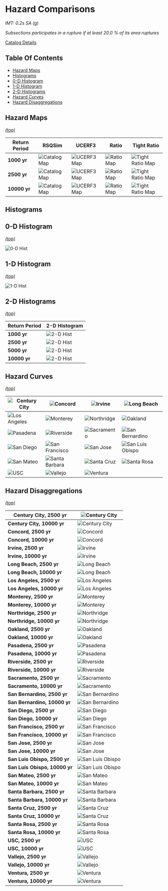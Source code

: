 # Hazard Comparisons

*IMT: 0.2s SA (g)*

*Subsections participates in a rupture if at least 20.0 % of its area ruptures*

[Catalog Details](../#bruce-2388)

## Table Of Contents
* [Hazard Maps](#hazard-maps)
* [Histograms](#histograms)
* [0-D Histogram](#0-d-histogram)
* [1-D Histogram](#1-d-histogram)
* [2-D Histograms](#2-d-histograms)
* [Hazard Curves](#hazard-curves)
* [Hazard Disaggregations](#hazard-disaggregations)
## Hazard Maps
*[(top)](#table-of-contents)*


| Return Period | RSQSim | UCERF3 | Ratio | Tight Ratio |
|-----|-----|-----|-----|-----|
| **1000 yr** | ![Catalog Map](resources/map_1000yr_rsqsim.png) | ![UCERF3 Map](resources/map_1000yr_u3.png) | ![Ratio Map](resources/map_1000yr_ratio_log.png) | ![Tight Ratio Map](resources/map_1000yr_ratio_log_tight.png) |
| **2500 yr** | ![Catalog Map](resources/map_2500yr_rsqsim.png) | ![UCERF3 Map](resources/map_2500yr_u3.png) | ![Ratio Map](resources/map_2500yr_ratio_log.png) | ![Tight Ratio Map](resources/map_2500yr_ratio_log_tight.png) |
| **10000 yr** | ![Catalog Map](resources/map_10000yr_rsqsim.png) | ![UCERF3 Map](resources/map_10000yr_u3.png) | ![Ratio Map](resources/map_10000yr_ratio_log.png) | ![Tight Ratio Map](resources/map_10000yr_ratio_log_tight.png) |

## Histograms

## 0-D Histogram
*[(top)](#table-of-contents)*

![0-D Hist](resources/hist_0d.png)

## 1-D Histogram
*[(top)](#table-of-contents)*

![1-D Hist](resources/hist_1d.png)

## 2-D Histograms
*[(top)](#table-of-contents)*

| Return Period | 2-D Histogram |
|-----|-----|
| **1000 yr** | ![2-D Hist](resources/hist_2d_1000yr.png) |
| **2500 yr** | ![2-D Hist](resources/hist_2d_2500yr.png) |
| **5000 yr** | ![2-D Hist](resources/hist_2d_5000yr.png) |
| **10000 yr** | ![2-D Hist](resources/hist_2d_10000yr.png) |

## Hazard Curves
*[(top)](#table-of-contents)*

| ![Century City](resources/curves/curves_Century_City.png) | ![Concord](resources/curves/curves_Concord.png) | ![Irvine](resources/curves/curves_Irvine.png) | ![Long Beach](resources/curves/curves_Long_Beach.png) |
|-----|-----|-----|-----|
| ![Los Angeles](resources/curves/curves_Los_Angeles.png) | ![Monterey](resources/curves/curves_Monterey.png) | ![Northridge](resources/curves/curves_Northridge.png) | ![Oakland](resources/curves/curves_Oakland.png) |
| ![Pasadena](resources/curves/curves_Pasadena.png) | ![Riverside](resources/curves/curves_Riverside.png) | ![Sacramento](resources/curves/curves_Sacramento.png) | ![San Bernardino](resources/curves/curves_San_Bernardino.png) |
| ![San Diego](resources/curves/curves_San_Diego.png) | ![San Francisco](resources/curves/curves_San_Francisco.png) | ![San Jose](resources/curves/curves_San_Jose.png) | ![San Luis Obispo](resources/curves/curves_San_Luis_Obispo.png) |
| ![San Mateo](resources/curves/curves_San_Mateo.png) | ![Santa Barbara](resources/curves/curves_Santa_Barbara.png) | ![Santa Cruz](resources/curves/curves_Santa_Cruz.png) | ![Santa Rosa](resources/curves/curves_Santa_Rosa.png) |
| ![USC](resources/curves/curves_USC.png) | ![Vallejo](resources/curves/curves_Vallejo.png) | ![Ventura](resources/curves/curves_Ventura.png) |  |

## Hazard Disaggregations
*[(top)](#table-of-contents)*

| **Century City, 2500 yr** | ![Century City](resources/disagg/disagg_Century_City_2500yr_combined.png) |
|-----|-----|
| **Century City, 10000 yr** | ![Century City](resources/disagg/disagg_Century_City_10000yr_combined.png) |
| **Concord, 2500 yr** | ![Concord](resources/disagg/disagg_Concord_2500yr_combined.png) |
| **Concord, 10000 yr** | ![Concord](resources/disagg/disagg_Concord_10000yr_combined.png) |
| **Irvine, 2500 yr** | ![Irvine](resources/disagg/disagg_Irvine_2500yr_combined.png) |
| **Irvine, 10000 yr** | ![Irvine](resources/disagg/disagg_Irvine_10000yr_combined.png) |
| **Long Beach, 2500 yr** | ![Long Beach](resources/disagg/disagg_Long_Beach_2500yr_combined.png) |
| **Long Beach, 10000 yr** | ![Long Beach](resources/disagg/disagg_Long_Beach_10000yr_combined.png) |
| **Los Angeles, 2500 yr** | ![Los Angeles](resources/disagg/disagg_Los_Angeles_2500yr_combined.png) |
| **Los Angeles, 10000 yr** | ![Los Angeles](resources/disagg/disagg_Los_Angeles_10000yr_combined.png) |
| **Monterey, 2500 yr** | ![Monterey](resources/disagg/disagg_Monterey_2500yr_combined.png) |
| **Monterey, 10000 yr** | ![Monterey](resources/disagg/disagg_Monterey_10000yr_combined.png) |
| **Northridge, 2500 yr** | ![Northridge](resources/disagg/disagg_Northridge_2500yr_combined.png) |
| **Northridge, 10000 yr** | ![Northridge](resources/disagg/disagg_Northridge_10000yr_combined.png) |
| **Oakland, 2500 yr** | ![Oakland](resources/disagg/disagg_Oakland_2500yr_combined.png) |
| **Oakland, 10000 yr** | ![Oakland](resources/disagg/disagg_Oakland_10000yr_combined.png) |
| **Pasadena, 2500 yr** | ![Pasadena](resources/disagg/disagg_Pasadena_2500yr_combined.png) |
| **Pasadena, 10000 yr** | ![Pasadena](resources/disagg/disagg_Pasadena_10000yr_combined.png) |
| **Riverside, 2500 yr** | ![Riverside](resources/disagg/disagg_Riverside_2500yr_combined.png) |
| **Riverside, 10000 yr** | ![Riverside](resources/disagg/disagg_Riverside_10000yr_combined.png) |
| **Sacramento, 2500 yr** | ![Sacramento](resources/disagg/disagg_Sacramento_2500yr_combined.png) |
| **Sacramento, 10000 yr** | ![Sacramento](resources/disagg/disagg_Sacramento_10000yr_combined.png) |
| **San Bernardino, 2500 yr** | ![San Bernardino](resources/disagg/disagg_San_Bernardino_2500yr_combined.png) |
| **San Bernardino, 10000 yr** | ![San Bernardino](resources/disagg/disagg_San_Bernardino_10000yr_combined.png) |
| **San Diego, 2500 yr** | ![San Diego](resources/disagg/disagg_San_Diego_2500yr_combined.png) |
| **San Diego, 10000 yr** | ![San Diego](resources/disagg/disagg_San_Diego_10000yr_combined.png) |
| **San Francisco, 2500 yr** | ![San Francisco](resources/disagg/disagg_San_Francisco_2500yr_combined.png) |
| **San Francisco, 10000 yr** | ![San Francisco](resources/disagg/disagg_San_Francisco_10000yr_combined.png) |
| **San Jose, 2500 yr** | ![San Jose](resources/disagg/disagg_San_Jose_2500yr_combined.png) |
| **San Jose, 10000 yr** | ![San Jose](resources/disagg/disagg_San_Jose_10000yr_combined.png) |
| **San Luis Obispo, 2500 yr** | ![San Luis Obispo](resources/disagg/disagg_San_Luis_Obispo_2500yr_combined.png) |
| **San Luis Obispo, 10000 yr** | ![San Luis Obispo](resources/disagg/disagg_San_Luis_Obispo_10000yr_combined.png) |
| **San Mateo, 2500 yr** | ![San Mateo](resources/disagg/disagg_San_Mateo_2500yr_combined.png) |
| **San Mateo, 10000 yr** | ![San Mateo](resources/disagg/disagg_San_Mateo_10000yr_combined.png) |
| **Santa Barbara, 2500 yr** | ![Santa Barbara](resources/disagg/disagg_Santa_Barbara_2500yr_combined.png) |
| **Santa Barbara, 10000 yr** | ![Santa Barbara](resources/disagg/disagg_Santa_Barbara_10000yr_combined.png) |
| **Santa Cruz, 2500 yr** | ![Santa Cruz](resources/disagg/disagg_Santa_Cruz_2500yr_combined.png) |
| **Santa Cruz, 10000 yr** | ![Santa Cruz](resources/disagg/disagg_Santa_Cruz_10000yr_combined.png) |
| **Santa Rosa, 2500 yr** | ![Santa Rosa](resources/disagg/disagg_Santa_Rosa_2500yr_combined.png) |
| **Santa Rosa, 10000 yr** | ![Santa Rosa](resources/disagg/disagg_Santa_Rosa_10000yr_combined.png) |
| **USC, 2500 yr** | ![USC](resources/disagg/disagg_USC_2500yr_combined.png) |
| **USC, 10000 yr** | ![USC](resources/disagg/disagg_USC_10000yr_combined.png) |
| **Vallejo, 2500 yr** | ![Vallejo](resources/disagg/disagg_Vallejo_2500yr_combined.png) |
| **Vallejo, 10000 yr** | ![Vallejo](resources/disagg/disagg_Vallejo_10000yr_combined.png) |
| **Ventura, 2500 yr** | ![Ventura](resources/disagg/disagg_Ventura_2500yr_combined.png) |
| **Ventura, 10000 yr** | ![Ventura](resources/disagg/disagg_Ventura_10000yr_combined.png) |

